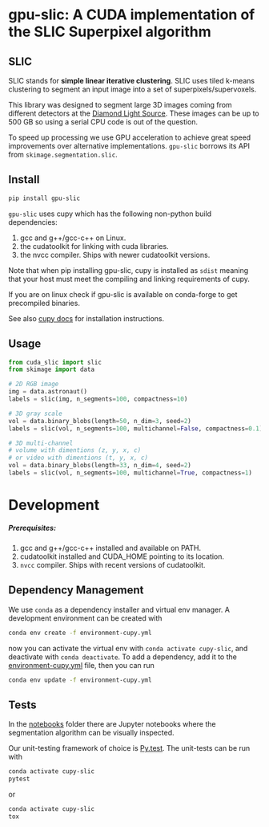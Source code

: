 # gpu-slic: A CUDA implementation of the SLIC Superpixel algorithm

## SLIC
SLIC stands for __simple linear iterative clustering__. SLIC uses
tiled k-means clustering to segment an input image into a set
of superpixels/supervoxels.

This library was designed to segment large 3D images coming from different
detectors at the [Diamond Light Source](https://diamond.ac.uk). These images
can be up to 500 GB so using a serial CPU code is out of the question.

To speed up processing we use GPU acceleration to achieve great speed
improvements over alternative implementations. `gpu-slic` borrows its API
from `skimage.segmentation.slic`.

## Install
```bash
pip install gpu-slic
```
`gpu-slic` uses cupy which has the following non-python
build dependencies:
1. gcc and g++/gcc-c++ on Linux.
2. the cudatoolkit for linking with cuda libraries.
3. the nvcc compiler. Ships with newer cudatoolkit versions.

Note that when pip installing gpu-slic, cupy is installed as `sdist`
meaning that your host must meet the compiling and linking requirements
of cupy.

If you are on linux check if gpu-slic is available on conda-forge to get
precompiled binaries.

See also [cupy docs](https://docs.cupy.dev/en/stable/install.html) for 
installation instructions.

## Usage
```python
from cuda_slic import slic
from skimage import data

# 2D RGB image
img = data.astronaut() 
labels = slic(img, n_segments=100, compactness=10)

# 3D gray scale
vol = data.binary_blobs(length=50, n_dim=3, seed=2)
labels = slic(vol, n_segments=100, multichannel=False, compactness=0.1)

# 3D multi-channel
# volume with dimentions (z, y, x, c)
# or video with dimentions (t, y, x, c)
vol = data.binary_blobs(length=33, n_dim=4, seed=2)
labels = slic(vol, n_segments=100, multichannel=True, compactness=1)
```

# Development
##### Prerequisites:
1. gcc and g++/gcc-c++ installed and available on PATH.
2. cudatoolkit installed and CUDA_HOME pointing to its location.
3. `nvcc` compiler. Ships with recent versions of cudatoolkit.

## Dependency Management

We use `conda` as a dependency installer and virtual env manager.
A development environment can be created with
```bash
conda env create -f environment-cupy.yml
```
now you can activate the virtual env with `conda activate cupy-slic`,
and deactivate with `conda deactivate`.
To add a dependency, add it to the [environment-cupy.yml](environment.yml) file, then you can run
```bash
conda env update -f environment-cupy.yml
```

## Tests
In the [notebooks](notebooks) folder there are Jupyter notebooks
where the segmentation algorithm can be visually inspected.

Our unit-testing framework of choice is [Py.test](https://docs.pytest.org/en/latest/).
The unit-tests can be run with
```bash
conda activate cupy-slic
pytest
```
or
```bash
conda activate cupy-slic
tox
```